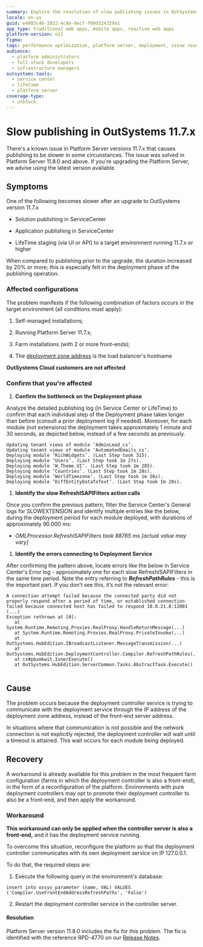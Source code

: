 ```yaml
---
summary: Explore the resolution of slow publishing issues in OutSystems 11 (O11) due to specific configurations and their fixes in subsequent updates.
locale: en-us
guid: e4883c46-2022-4c8e-9ecf-f09d524329a1
app_type: traditional web apps, mobile apps, reactive web apps
platform-version: o11
figma:
tags: performance optimization, platform server, deployment, issue resolution, load balancing
audience:
  - platform administrators
  - full stack developers
  - infrastructure managers
outsystems-tools:
  - service center
  - lifetime
  - platform server
coverage-type:
  - unblock
---
```


# Slow publishing in OutSystems 11.7.x

There's a known issue in Platform Server versions 11.7.x that causes publishing to be slower in some circunstances. The issue was solved in Platform Server 11.8.0 and above. If you're upgrading the Platform Server, we advise using the latest version available.

## Symptoms

One of the following becomes slower after an upgrade to OutSystems version 11.7.x

* Solution publishing in ServiceCenter

* Application publishing in ServiceCenter

* LifeTime staging (via UI or API) to a target environment running 11.7.x or higher

When compared to publishing prior to the upgrade, the duration increased by 20% or more; this is especially felt in the deployment phase of the publishing operation.

### Affected configurations

The problem manifests if the following combination of factors occurs in the target environment (all conditions must apply):

1. Self-managed installations;

2. Running Platform Server 11.7.x;

3. Farm installations (with 2 or more front-ends);

4. The [deployment zone address](https://success.outsystems.com/Documentation/11/Managing_the_Applications_Lifecycle/Deploy_Applications/Selective_Deployment_Using_Deployment_Zones/Deployment_Zones_Reference) is the load balancer's hostname

**OutSystems Cloud customers are not affected**

### Confirm that you're affected

1. **Confirm the bottleneck on the Deployment phase**

Analyze the detailed publishing log (in Service Center or LifeTime) to confirm that each individual step of the Deployment phase takes longer than before (consult a prior deployment log if needed). Moreover, for each module (not extensions) the deployment takes approximately 1 minute and 30 seconds, as depicted below, instead of a few seconds as previously.
```
Updating tenant views of module ‘AdminLead_cs’.
Updating tenant views of module ‘AutomatedEmails_cs’.
Deploying module ‘RichWidgets’. (Last Step took 315).
Deploying module ‘Users’. (Last Step took 1m 27s).
Deploying module ‘W_Theme_UI’. (Last Step took 1m 285).
Deploying module ‘Countries’. (Last Step took 1m 28s).
Deploying module ‘WorldTimezone’. (Last Step took 1m 28s).
Deploying module ‘DiffEntityDataToText’. (Last Step took Im 28s).
```
 

1. **Identify the slow RefreshISAPIFilters action calls**

Once you confirm the previous pattern, filter the Service Center's General logs for SLOWEXTENSION and identify multiple entries like the below, during the deployment period for each module deployed, with durations of approximately 90.000 ms:

* *OMLProcessor.RefreshISAPIFilters took 88765 ms [actual value may vary]*

1. **Identify the errors connecting to Deployment Service**

After confirming the pattern above, locate errors like the below in Service Center's Error log - approximately one for each slow RefreshISAPIFilters in the same time period. Note the entry referring to **_RefreshPathRules_** - this is the important part. If you don’t see this, it’s not the relevant error:
```
A connection attempt failed because the connected party did not properly respond after a period of time, or established connection failed because connected host has failed to respond 10.0.21.8:12001
(...)
Exception rethrown at [0]:
   at System.Runtime.Remoting.Proxies.RealProxy.HandleReturnMessage(...)
   at System.Runtime.Remoting.Proxies.RealProxy.PrivateInvoke(...)
   at OutSystems.HubEdition.IBroadcastListener.MessageTransmission(...)
   at OutSystems.HubEdition.DeploymentController.Compiler.RefreshPathRules(...)
   at cs#pbxmkwit.InnerExecute()
   at OutSystems.HubEdition.ServerCommon.Tasks.AbstractTask.Execute()
   
```
 

## Cause

The problem occurs because the deployment controller service is trying to communicate with the deployment service through the IP address of the deployment zone address, instead of the front-end server address. 

In situations where that communication is not possible and the network connection is not explicitly rejected, the deployment controller will wait until a timeout is attained. This wait occurs for each module being deployed.

## Recovery

A workaround is already available for this problem in the most frequent farm configuration (farms in which the deployment controller is also a front-end), in the form of a reconfiguration of the platform. Environments with pure deployment controllers may opt to promote their deployment controller to also be a front-end, and then apply the workaround.

### Workaround

<div class="info" markdown="1">

**This workaround can only be applied when the controller server is also a front-end,** and it has the deployment service running. 
</div>

To overcome this situation, reconfigure the platform so that the deployment controller communicates with its own deployment service on IP 127.0.0.1.

To do that, the required steps are: 

1. Execute the following query in the environment's database:
```
insert into ossys_parameter (name, VAL) VALUES ('Compiler.UseFrontEndAddressRefreshPaths', 'False')
```
2. Restart the deployment controller service in the controller server.

#### Resolution

Platform Server version 11.8.0 includes the fix for this problem. The fix is identified with the reference RPD-4770 on our [Release Notes](https://success.outsystems.com/Support/Release_Notes/11/Platform_Server).

